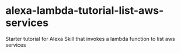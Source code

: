 # alexa-lambda-tutorial-list-aws-services
Starter tutorial for Alexa Skill that invokes a lambda function to list aws services
